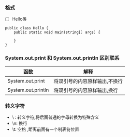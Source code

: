 ### 格式
- [ ] Hello类

```
public class Hello {
    public static void main(string[] args) {
        
    }
}
```


### System.out.print 和 System.out.println 区别联系

| 函数                 | 解释              |
|--------------------|-----------------|
| System.out.print   | 将双引号的内容原样输出,不换行 |
| System.out.println | 将双引号的内容原样输出,换行  |

### 转义字符

- \ : 转义字符,将后面普通的字母转换为特殊含义
- \n: 换行
- \t: 空格 ,距离前面有一个制表符位置


